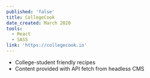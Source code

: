 ```yaml
---
published: 'false'
title: CollegeCook
date_created: March 2020
tools:
  - React
  - SASS
link: 'https://collegecook.io'
---
```

* College-student friendly recipes
* Content provided with API fetch from headless CMS